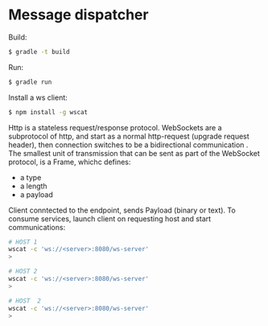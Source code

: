 # Message dispatcher

Build:
```bash
$ gradle -t build
```

Run:
```bash
$ gradle run
```

Install a ws client:
```bash
$ npm install -g wscat
```
Http is a stateless request/response protocol.
WebSockets are a subprotocol of http, and start as a normal http-request (upgrade request header), then connection switches to be a bidirectional communication .
The smallest unit of transmission that can be sent as part of the WebSocket protocol, is a Frame, whichc defines:
- a type
- a length
- a payload

Client conntected to the endpoint, sends Payload (binary or text). To consume services, launch client on requesting host and start communications:

```bash
# HOST 1
wscat -c 'ws://<server>:8080/ws-server'
>

# HOST 2
wscat -c 'ws://<server>:8080/ws-server'
>

# HOST  2
wscat -c 'ws://<server>:8080/ws-server'
>
```









